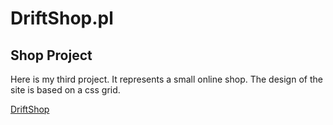 # DriftShop.pl

## Shop Project 

Here is my third project. It represents a small online shop. The design of the site is based on a css grid. 

[DriftShop](https://zielsone.github.io/DriftShop/)
